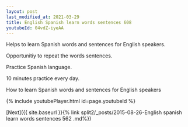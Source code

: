```yaml
---
layout: post
last_modified_at: 2021-03-29
title: English Spanish learn words sentences 608 
youtubeId: 04vdZ-iyeAA
---
```

 
 
Helps to learn Spanish words and sentences for English speakers.

Opportunitiy to repeat the words sentences. 

Practice Spanish language. 
 
10 minutes practice every day. 
 
How to learn Spanish words and sentences for English speakers 
 
{% include youtubePlayer.html id=page.youtubeId %}
 
 
[Next]({{ site.baseurl }}{% link  split2/_posts/2015-08-26-English spanish learn words sentences 562 .md%})
 

